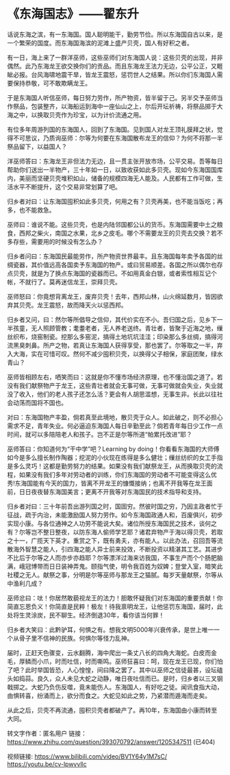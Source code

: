 

# 《东海国志》——翟东升

话说东海之滨，有一东海国。国人聪明能干，勤劳节俭。所以东海国自古以来，是一个繁荣的国度。而东海国海滨的泥滩上盛产贝壳，国人有好积之者。

有一日，海上来了一群洋巫师，这些巫师们对东海国人说：这些贝壳的出现，并非偶然。此乃东海龙王欲交换你们的贡品。而且东海龙王法力无边，公平公正，又睚眦必报。台风海啸地震干旱，皆龙王震怒，惩罚世人之结果。所以你们东海国人需要保持恭敬，可不敢欺瞒龙王。

于是东海国人听信巫师，每日努力劳作，所产物资，皆半留于己。另半交予巫师当作祭品，包装整齐，以海船运到海中一座仙山之上，尔后开坛祈祷，将祭品掷于大海之中，以换取贝壳作为珍宝，以为计价流通之用。

有位多年周游列国的东海国人，回到了东海国。见到国人对龙王顶礼膜拜之状，觉得不可思议，乃质询巫师：尔等为何要在东海国散布龙王的信仰？为何不将那一半祭品留下，以益国人？

洋巫师答曰：东海龙王非但法力无边，且一贯主张开放市场，公平交易。吾等每日帮助你们送出一半物产，三十年如一日，以致收获如此多贝壳。现如今东海国国库内，美丽而坚硬贝壳堆积如山，储备的规模四海无人能及。人民都有工作可做，生活水平不断提升，这个交易非常划算了吧。

归乡者对曰：让东海国囤积如此多贝壳，何用之有？贝壳再美，也不能当饭吃；再多，也不能救急。

巫师曰：谁说不能。这些贝壳，也是内陆邻国都公认的货币。东海国需要中土之粮食，西邦之柴火，南国之水果，北乡之皮毛。哪个不需要龙王的贝壳去交换？若不多存些，需要用的时候没有怎么办？

归乡者问曰：东海国民最能劳作，所产物资世界最丰。且东海国每年卖予各国的丝绸瓷器，其价值远高各国卖予东海国的物产。或曰贸易顺差。各国之所以偶尔也存点贝壳，就是为了换点东海国的瓷器而已。不如用真金白银，或者索性相互记个帐，不就行了。莫再迷信龙王，崇拜贝壳。

巫师怒曰：你竟想背离龙王，废弃贝壳！去年，西邦山林，山火绵延数月，皆因欲弃其贝壳。龙王震怒，故而降天火以惩西邦。

归乡者又问，曰：然尔等所倡导之信仰，其代价实在不小。吾归国之后，见乡下一半孩童，无人照顾管教；耄耋老者，无人养老送终。青壮者，皆聚于近海之地，缫丝织布，烧窑制瓷。挖那么多窑泥，搞得土地坑坑洼洼；印染那么多丝绸，搞得河流黑臭刺鼻。所产之物，若真让东海国人获得享受，那也罢了。尔等取之一半，弃入大海，实在可惜可叹。然何不减少囤积贝壳，以换得父子相保，家庭团聚，绿水青山？

巫师皆相顾左右，哂笑而曰：这就是你不懂市场经济原理，也不懂治国之道了。若没有我们献祭物产于龙王，这些青壮者就会无事可做，无事可做就会失业，失业就没了收入，他们的老人孩子还怎么活？更会有人胡思滥想，无事生非。长此以往社会动荡而国将不国也。

对曰：东海国物产丰盈，倘若真至此境地，散贝壳于众人。如此破之，则不必担心需求不足，青年失业。何必逼迫东海国人每日辛勤至此？倘若青年每日少工作一点时间，就可以多陪陪老人和孩子。岂不正是尔等所道“帕累托改进”耶？

巫师答曰：你知道何为“干中学”吧？Learning by doing！你看看东海国的大师傅如今是多么擅长制作陶器；挖泥的小伙现在练得是多么健壮；缫丝纺织的女工手指是多么灵巧！这都是勤劳努力的结果。如果没有我们献祭龙王，从而换取贝壳的流程，如果没有我们多年对劳动者的训练，你们东海国的劳动者不可能变得这么优秀!东海国能有今天的国力，皆离不开龙王的慷慨接纳；也离不开我等在龙王面前，日日夜夜替东海国美言；更离不开我等对东海国民的技术指导和支持。

归乡者对曰：三十年前吾出游列国之时，国固穷。然彼时国之穷，乃因主政者忙于征战，疏于内治，未能激励国人努力劳作。如今东海国政通人和，百废俱兴，初步实现小康。与各位通神之人功劳不能说大矣。诸位所授东海国民之技术，谈何之有？尔等岂不整日整夜，以防东海人偷师学艺耶？诸君弃物产于海以得贝壳，若取之十一，广揽天下英才。重赏之下，既有勇夫，亦有能人。以此办法，召回吾等流散海外智慧之能人，引四海之能人异士前来投效，不断投资以精湛其工艺。其进步不比后于尔等之人而亦步亦趋耶？尔等漂洋过海来访我国，不事生产而个个肠肥脑满，峨冠博带而日日装神弄鬼。颐指气使，明令我百姓为奴婢；登堂入室，暗笑此社稷之无人。献祭之事，分明是尔等巫师与那龙王之猫腻。每岁天量献祭，尔等从中渔利几成？

巫师忿曰：呔！你居然敢藐视龙王的法力！胆敢怀疑我们对东海国的重要贡献！你简直忘恩负义！你简直是民粹！极左！待我禀明龙王，让他惩罚东海国，届时，此处将生灵涂炭，民不聊生。经济倒退30年，看你该当何罪！

归乡者大笑曰：此黔驴耳，何惧之有。想我文明5000年兴衰传承，是世上唯一一个从骨子里不信神的民族。何惧尔等怪力乱神。

届时，正赶天色骤变，云水翻腾，海中爬出一条丈八长的四角大海蛇。白皮而金毛，厚鳞而小爪，时而吐信，时而嘶鸣。巫师狂喜曰：呵，现在龙王已现，你们怕了吧？此时举国皆恐，人心惶惶，间曰降之罢了。其中以巫师之信徒最甚，设坛磕头如捣蒜。良久，众人未见大蛇之动静，唯日夜吐信而已。是时，归乡者以三叉钢戟掷之。大蛇乃负伤反噬，竟未能伤人。东海国人，有好吃之徒。闻讯食指大动，由惧转喜，纷涌而上，欲分而食之。大蛇见如此之势，乃紧潜而遁海而走矣。

从此之后，贝壳不再流通，囤积贝壳者都破产了。再10年，东海国由小康而转至大同。


转文字作者：匿名用户
链接：https://www.zhihu.com/question/393070792/answer/1205347511
(已404)


视频链接: 
https://www.bilibili.com/video/BV1Y64y1M7sC/
https://youtu.be/cv-lpwvvllc
